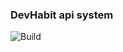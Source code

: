 ### DevHabit api system
![Build](https://github.com/adrianowsh/MyDevHabit/actions/workflows/mydevhabit.yml/badge.svg)

